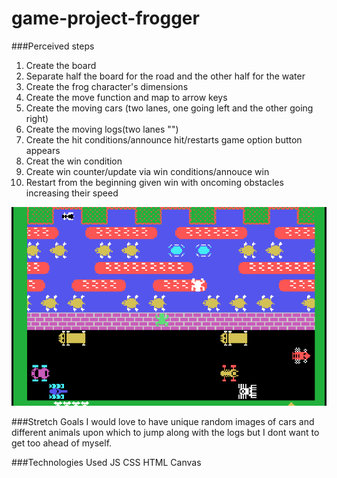 # game-project-frogger

###Perceived steps

1. Create the board
2. Separate half the board for the road and the other half for the water
3. Create the frog character's dimensions
4. Create the move function and map to arrow keys
5. Create the moving cars (two lanes, one going left and the other going right)
6. Create the moving logs(two lanes "")
7. Create the hit conditions/announce hit/restarts game option button appears
8. Creat the win condition
9. Create win counter/update via win conditions/annouce win
10. Restart from the beginning given win with oncoming obstacles increasing their speed

![Frogger Overall Concept](/images/cv-frogger-screen_0.png)

###Stretch Goals
I would love to have unique random images of cars and different animals upon which to jump along with the logs but I dont want to get too ahead of myself.

###Technologies Used
JS
CSS
HTML
Canvas
